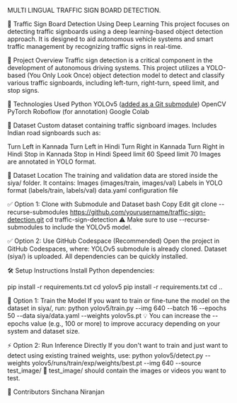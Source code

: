 MULTI LINGUAL TRAFFIC SIGN BOARD DETECTION.

🚦 Traffic Sign Board Detection Using Deep Learning
This project focuses on detecting traffic signboards using a deep learning-based object detection approach. It is designed to aid autonomous vehicle systems and smart traffic management by recognizing traffic signs in real-time.

📌 Project Overview
Traffic sign detection is a critical component in the development of autonomous driving systems. This project utilizes a YOLO-based (You Only Look Once) object detection model to detect and classify various traffic signboards, including left-turn, right-turn, speed limit, and stop signs.

🧠 Technologies Used
Python
YOLOv5 ([added as a Git submodule](https://github.com/ultralytics/yolov5))
OpenCV
PyTorch
Roboflow  (for annotation)
Google Colab

📂 Dataset
Custom dataset containing traffic signboard images.
Includes Indian road signboards such as:

Turn Left in Kannada
Turn Left in Hindi
Turn Right in Kannada 
Turn Right in Hindi
Stop in Kannada
Stop in Hindi
Speed limit 60
Speed limit 70
Images are annotated in YOLO format.

📁 Dataset Location
The training and validation data are stored inside the siya/ folder.
It contains:
Images (images/train, images/val)
Labels in YOLO format (labels/train, labels/val)
data.yaml configuration file

✅ Option 1: Clone with Submodule and Dataset
bash
Copy
Edit
git clone --recurse-submodules https://github.com/yourusername/traffic-sign-detection.git
cd traffic-sign-detection
⚠️ Make sure to use --recurse-submodules to include the YOLOv5 model.

✅ Option 2: Use GitHub Codespace (Recommended)
Open the project in GitHub Codespaces, where:
YOLOv5 submodule is already cloned.
Dataset (siya/) is uploaded.
All dependencies can be quickly installed.

🛠️ Setup Instructions
Install Python dependencies:

pip install -r requirements.txt
cd yolov5
pip install -r requirements.txt
cd ..

🔧 Option 1: Train the Model
If you want to train or fine-tune the model on the dataset in siya/, run:
python yolov5/train.py --img 640 --batch 16 --epochs 50 --data siya/data.yaml --weights yolov5s.pt
💡 You can increase the --epochs value (e.g., 100 or more) to improve accuracy depending on your system and dataset size.

⚡ Option 2: Run Inference Directly
If you don't want to train and just want to detect using existing trained weights, use:
python yolov5/detect.py --weights yolov5/runs/train/exp/weights/best.pt --img 640 --source test_image/
📂 test_image/ should contain the images or videos you want to test.

👥 Contributors
Sinchana Niranjan


